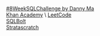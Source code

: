 [#8WeekSQLChallenge by Danny Ma](https://8weeksqlchallenge.com/) \
[Khan Academy](https://www.khanacademy.org/computing/computer-programming/sql) \ 
[LeetCode](https://leetcode.com/study-plan/sql/?progress=xsepapgd) \
[SQLBolt](https://sqlbolt.com/) \
[Stratascratch](https://platform.stratascratch.com/coding)
